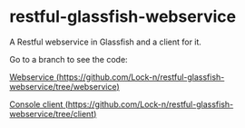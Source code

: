# restful-glassfish-webservice
A Restful webservice in Glassfish and a client for it.

Go to a branch to see the code:

[Webservice (https://github.com/Lock-n/restful-glassfish-webservice/tree/webservice)](https://github.com/Lock-n/restful-glassfish-webservice/tree/webservice)

[Console client (https://github.com/Lock-n/restful-glassfish-webservice/tree/client)](https://github.com/Lock-n/restful-glassfish-webservice/tree/client)

